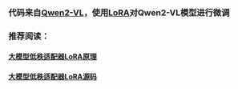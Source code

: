 ### 代码来自[Qwen2-VL](https://blog.csdn.net/SoulmateY/article/details/143807035?spm=1001.2014.3001.5506)，使用[LoRA](https://github.com/microsoft/LoRA)对Qwen2-VL模型进行微调

### 推荐阅读：
#### [大模型低秩适配器LoRA原理](https://zhuanlan.zhihu.com/p/646831196)
#### [大模型低秩适配器LoRA源码](https://zhuanlan.zhihu.com/p/654897296)
